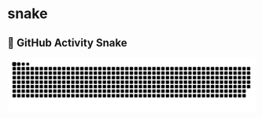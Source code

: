 # snake
## 🐍 GitHub Activity Snake

![snake_gif](https://github.com/MeghnaS21/MeghnaS21/blob/output/github-snake-dark.svg)



